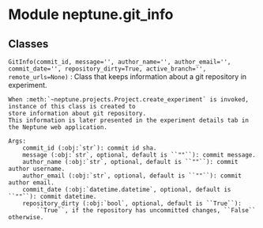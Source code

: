 Module neptune.git_info
=======================

Classes
-------

`GitInfo(commit_id, message='', author_name='', author_email='', commit_date='', repository_dirty=True, active_branch='', remote_urls=None)`
:   Class that keeps information about a git repository in experiment.
    
    When :meth:`~neptune.projects.Project.create_experiment` is invoked, instance of this class is created to
    store information about git repository.
    This information is later presented in the experiment details tab in the Neptune web application.
    
    Args:
        commit_id (:obj:`str`): commit id sha.
        message (:obj:`str`, optional, default is ``""``): commit message.
        author_name (:obj:`str`, optional, default is ``""``): commit author username.
        author_email (:obj:`str`, optional, default is ``""``): commit author email.
        commit_date (:obj:`datetime.datetime`, optional, default is ``""``): commit datetime.
        repository_dirty (:obj:`bool`, optional, default is ``True``):
            ``True``, if the repository has uncommitted changes, ``False`` otherwise.